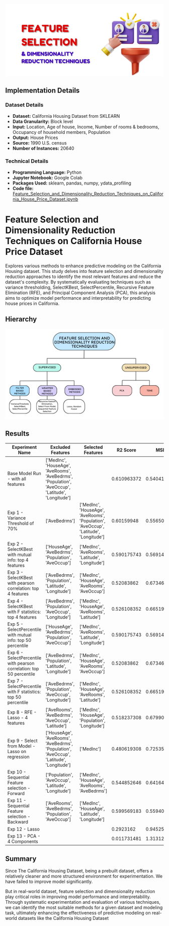 
![Logo](https://github.com/vishawjeetd/Feature-Selection-and-Dimensionality-Reduction-on-California-House-Dataset/blob/main/img/title.png?raw=true)

## Implementation Details

### Dataset Details
- **Dataset:** California Housing Dataset from SKLEARN
- **Data Granularity:** Block level
- **Input:** Location, Age of house, Income, Number of rooms & bedrooms, Occupancy of household members, Population
- **Output:** House Prices
- **Source:** 1990 U.S. census
- **Number of Instances:** 20640

### Technical Details
- **Programming Language:** Python
- **Jupyter Notebook:** Google Colab
- **Packages Used:** sklearn, pandas, numpy, ydata_profiling
- **Code file:** [Feature_Selection_and_Dimensionality_Reduction_Techniques_on_California_House_Price_Dataset.ipynb](https://github.com/vishawjeetd/Feature-Selection-and-Dimensionality-Reduction-on-California-House-Dataset/blob/f9ac00a6c16fea1b893676d430d7bed31a0e9ae3/src/Feature_Selection_and_Dimensionality_Reduction_Techniques_on_California_House_Price_Dataset.ipynb)


# Feature Selection and Dimensionality Reduction Techniques on California House Price Dataset

Explores various methods to enhance predictive modeling on the California Housing dataset. This study delves into feature selection and dimensionality reduction approaches to identify the most relevant features and reduce the dataset's complexity. By systematically evaluating techniques such as variance thresholding, SelectKBest, SelectPercentile, Recursive Feature Elimination (RFE), and Principal Component Analysis (PCA), this analysis aims to optimize model performance and interpretability for predicting house prices in California.
## Hierarchy

![feature_selection_hierarchy](https://github.com/vishawjeetd/Feature-Selection-and-Dimensionality-Reduction-on-California-House-Dataset/blob/f9ac00a6c16fea1b893676d430d7bed31a0e9ae3/img/feature_selection_hierarchy.png?raw=true)


## Results

| Experiment Name                                     | Excluded Features                            | Selected Features                        | R2 Score    | MSE          |
|-----------------------------------------------------|---------------------------------------------|------------------------------------------|-------------|--------------|
| Base Model Run - with all features                  | ['MedInc', 'HouseAge', 'AveRooms', 'AveBedrms', 'Population', 'AveOccup', 'Latitude', 'Longitude'] |                                            | 0.610963372 | 0.540412806  |
| Exp 1 - Variance Threshold of 70%                   | ['AveBedrms']                               | ['MedInc', 'HouseAge', 'AveRooms', 'Population', 'AveOccup', 'Latitude', 'Longitude']              | 0.60159948  | 0.556502204  |
| Exp 2 - SelectKBest with mutual info: top 4 features| ['HouseAge', 'AveBedrms', 'Population', 'AveOccup'] | ['MedInc', 'AveRooms', 'Latitude', 'Longitude']                                                      | 0.590175743 | 0.569146713  |
| Exp 3 - SelectKBest with pearson correlation: top 4 features | ['AveBedrms', 'Population', 'Latitude', 'Longitude'] | ['MedInc', 'HouseAge', 'AveRooms', 'AveOccup']                                                     | 0.52083862  | 0.673465188  |
| Exp 4 - SelectKBest with F statistics: top 4 features | ['AveBedrms', 'Population', 'AveOccup', 'Longitude'] | ['MedInc', 'HouseAge', 'AveRooms', 'Latitude']                                                     | 0.526108352 | 0.665196663  |
| Exp 5 - SelectPercentile with mutual info: top 50 percentile | ['HouseAge', 'AveBedrms', 'Population', 'AveOccup'] | ['MedInc', 'AveRooms', 'Latitude', 'Longitude']                                                     | 0.590175743 | 0.569146713  |
| Exp 6 - SelectPercentile with pearson correlation: top 50 percentile | ['AveBedrms', 'Population', 'Latitude', 'Longitude'] | ['MedInc', 'HouseAge', 'AveRooms', 'AveOccup']                                                     | 0.52083862  | 0.673465188  |
| Exp 7 - SelectPercentile with F statistics: top 50 percentile | ['AveBedrms', 'Population', 'AveOccup', 'Longitude'] | ['MedInc', 'HouseAge', 'AveRooms', 'Latitude']                                                     | 0.526108352 | 0.665196663  |
| Exp 8 - RFE - Lasso - 4 features                    | ['AveRooms', 'AveBedrms', 'AveOccup', 'Latitude'] | ['MedInc', 'HouseAge', 'Population', 'Longitude']                                                    | 0.518237308 | 0.679906795  |
| Exp 9 - Select from Model - Lasso on regression     | ['HouseAge', 'AveRooms', 'AveBedrms', 'Population', 'AveOccup', 'Latitude', 'Longitude'] | ['MedInc']                                                                                            | 0.480619308 | 0.725353457  |
| Exp 10 - Sequential Feature selection - Forward     | ['Population', 'AveOccup', 'Latitude', 'Longitude'] | ['MedInc', 'HouseAge', 'AveRooms', 'AveBedrms']                                                     | 0.544852646 | 0.641648571  |
| Exp 11 - Sequential Feature selection - Backward    | ['AveRooms', 'AveBedrms', 'Population', 'AveOccup'] | ['MedInc', 'HouseAge', 'Latitude', 'Longitude']                                                     | 0.599569183 | 0.559400348  |
| Exp 12 - Lasso                                      |                                               |                                          | 0.2923162   | 0.945250079  |
| Exp 13 - PCA - 4 Components                         |                                               |                                          | 0.011731481 | 1.313124391  |



## Summary

Since The California Housing Dataset, being a prebuilt dataset, offers a relatively cleaner and more structured environment for experimentation. We have failed to improve model significantly.

But in real-world dataset, feature selection and dimensionality reduction play critical roles in improving model performance and interpretability. Through systematic experimentation and evaluation of various techniques, we can identify the most suitable methods for a given dataset and modeling task, ultimately enhancing the effectiveness of predictive modeling on real-world datasets like the California Housing Dataset
